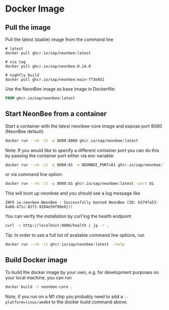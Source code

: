# Docker Image

## Pull the image

Pull the latest (stable) image from the command line

```console
# latest
docker pull ghcr.io/sap/neonbee:latest

# via tag
docker pull ghcr.io/sap/neonbee:0.14.0

# nightly build
docker pull ghcr.io/sap/neonbee:main-f73e852
```

Use the NeonBee image as base image in Dockerfile:

```Dockerfile
FROM ghcr.io/sap/neonbee:latest
```

## Start NeonBee from a container

Start a container with the latest neonbee-core image and expose port 8080 (NeonBee default).

```sh
docker run --rm -it -p 8080:8080 ghcr.io/sap/neonbee:latest
```

Note: If you would like to specify a different container port you can do this by passing the container port either via env variable:

```sh
docker run --rm -it -p 8080:81 -e NEONBEE_PORT=81 ghcr.io/sap/neonbee:latest
```

or via command line option:

```sh
docker run --rm -it -p 8080:81 ghcr.io/sap/neonbee:latest -port 81
```

This will boot up neonbee and you should see a log message like

```console
INFO io.neonbee.NeonBee - Successfully booted NeonBee (ID: 6374fa53-8a08-471c-8271-9204e59f90e8})!
```

You can verify the installation by curl'ing the health endpoint

```sh
curl -s http://localhost:8080/health | jq -r .
```

Tip: In order to see a full list of available command line options, run

```sh
docker run --rm -it ghcr.io/sap/neonbee:latest --help
```

## Build Docker image

To build the docker image by your own, e.g. for development purposes on your local machine, you can run

```sh
docker build -t neonbee-core .
```

Note, if you run on a M1 chip you probably need to add a `--platform=linux/amd64` to the docker build command above.